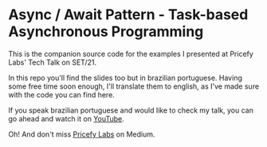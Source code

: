 # Async / Await Pattern - Task-based Asynchronous Programming

This is the companion source code for the examples I presented at Pricefy Labs' Tech Talk on SET/21.

In this repo you'll find the slides too but in brazilian portuguese. Having some free time soon enough, I'll translate them to english, as I've made sure with the code you can find here.

If you speak brazilian portuguese and would like to check my talk, you can go ahead and watch it on [YouTube](https://www.youtube.com/watch?v=ywpEtLht6So).

Oh! And don't miss [Pricefy Labs](https://medium.com/pricefy-labs) on Medium.
